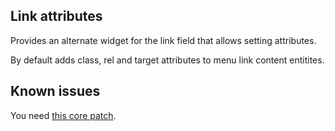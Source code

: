 ## Link attributes

Provides an alternate widget for the link field that allows setting attributes.

By default adds class, rel and target attributes to menu link content entitites.

## Known issues

You need [this core patch](https://www.drupal.org/files/issues/2760557-link-options.pass_.patch).
